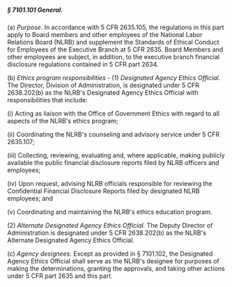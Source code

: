 ##### § 7101.101 General. #####

(a) *Purpose.* In accordance with 5 CFR 2635.105, the regulations in this part apply to Board members and other employees of the National Labor Relations Board (NLRB) and supplement the Standards of Ethical Conduct for Employees of the Executive Branch at 5 CFR 2635. Board Members and other employees are subject, in addition, to the executive branch financial disclosure regulations contained in 5 CFR part 2634.

(b) *Ethics program responsibilities* - (1) *Designated Agency Ethics Official.* The Director, Division of Administration, is designated under 5 CFR 2638.202(b) as the NLRB's Designated Agency Ethics Official with responsibilities that include:

(i) Acting as liaison with the Office of Government Ethics with regard to all aspects of the NLRB's ethics program;

(ii) Coordinating the NLRB's counseling and advisory service under 5 CFR 2635.107;

(iii) Collecting, reviewing, evaluating and, where applicable, making publicly available the public financial disclosure reports filed by NLRB officers and employees;

(iv) Upon request, advising NLRB officials responsible for reviewing the Confidential Financial Disclosure Reports filed by designated NLRB employees; and

(v) Coordinating and maintaining the NLRB's ethics education program.

(2) *Alternate Designated Agency Ethics Official.* The Deputy Director of Administration is designated under 5 CFR 2638.202(b) as the NLRB's Alternate Designated Agency Ethics Official.

(c) *Agency designees.* Except as provided in § 7101.102, the Designated Agency Ethics Official shall serve as the NLRB's designee for purposes of making the determinations, granting the approvals, and taking other actions under 5 CFR part 2635 and this part.